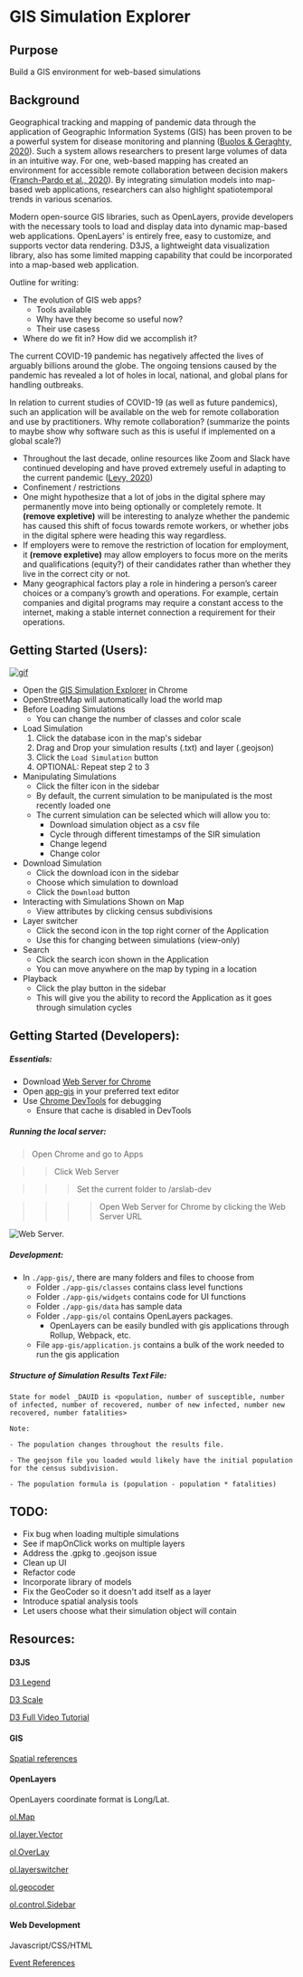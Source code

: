# GIS Simulation Explorer

## Purpose

Build a GIS environment for web-based simulations

## Background

Geographical tracking and mapping of pandemic data through the application of Geographic Information Systems (GIS) has been proven to be a powerful system for disease monitoring and planning ([Buolos & Geraghty, 2020](https://ij-healthgeographics.biomedcentral.com/articles/10.1186/s12942-020-00202-8)). Such a system allows researchers to present large volumes of data in an intuitive way. For one, web-based mapping has created an environment for accessible remote collaboration between decision makers ([Franch-Pardo et al., 2020](https://www.sciencedirect.com/science/article/pii/S0048969720335531)). By integrating simulation models into map-based web applications, researchers can also highlight spatiotemporal trends in various scenarios. 

Modern open-source GIS libraries, such as OpenLayers, provide developers with the necessary tools to load and display data into dynamic map-based web applications. OpenLayers' is entirely free, easy to customize, and supports vector data rendering. D3JS, a lightweight data visualization library, also has some limited mapping capability that could be incorporated into a map-based web application. 

Outline for writing:
- The evolution of GIS web apps?
  - Tools available
  - Why have they become so useful now?
  - Their use casess 
- Where do we fit in? How did we accomplish it?

The current COVID-19 pandemic has negatively affected the lives of arguably billions around the globe. The ongoing tensions caused by the pandemic has revealed a lot of holes in local, national, and global plans for handling outbreaks. 

In relation to current studies of COVID-19 (as well as future pandemics), such an application will be available on the web for remote collaboration and use by practitioners. Why remote collaboration? (summarize the points to maybe show why software such as this is useful if implemented on a global scale?)
- Throughout the last decade, online resources like Zoom and Slack have continued developing and have proved extremely useful in adapting to the current pandemic ([Levy, 2020](https://www.cnbc.com/2020/05/11/work-from-home-is-here-to-stay-after-coronavirus.html)) 
- Confinement / restrictions 
- One might hypothesize that a lot of jobs in the digital sphere may permanently move into being optionally or completely remote. It **(remove expletive)** will be interesting to analyze whether the pandemic has caused this shift of focus towards remote workers, or whether jobs in the digital sphere were heading this way regardless.
- If employers were to remove the restriction of location for employment, it **(remove expletive)** may allow employers to focus more on the merits and qualifications (equity?) of their candidates rather than whether they live in the correct city or not.
- Many geographical factors play a role in hindering a person’s career choices or a company’s growth and operations. For example, certain companies and digital programs may require a constant access to the internet, making a stable internet connection a requirement for their operations.



## Getting Started (Users):
[![gif](/app-gis/demo.gif)](https://www.youtube.com/watch?v=eAaeGtoMDUQ)
- Open the [GIS Simulation Explorer](https://staubibr.github.io/arslab-web/app-gis/index.html) in Chrome 
- OpenStreetMap will automatically load the world map
- Before Loading Simulations
  - You can change the number of classes and color scale
- Load Simulation 
  1. Click the database icon in the map's sidebar
  2. Drag and Drop your simulation results (.txt) and layer (.geojson)
  3. Click the `Load Simulation` button
  4. OPTIONAL: Repeat step 2 to 3
- Manipulating Simulations
  - Click the filter icon in the sidebar
  - By default, the current simulation to be manipulated is the most recently loaded one
  - The current simulation can be selected which will allow you to:
    - Download simulation object as a csv file
    - Cycle through different timestamps of the SIR simulation
    - Change legend
    - Change color
- Download Simulation
  - Click the download icon in the sidebar
  - Choose which simulation to download
  - Click the `Download` button
- Interacting with Simulations Shown on Map
    - View attributes by clicking census subdivisions
- Layer switcher 
  - Click the second icon in the top right corner of the Application
  - Use this for changing between simulations (view-only)
- Search 
  - Click the search icon shown in the Application
  - You can move anywhere on the map by typing in a location
- Playback 
  - Click the play button in the sidebar 
  - This will give you the ability to record the Application as it goes through simulation cycles

## Getting Started (Developers):
##### Essentials:
- Download [Web Server for Chrome](https://chrome.google.com/webstore/detail/web-server-for-chrome/ofhbbkphhbklhfoeikjpcbhemlocgigb)
- Open [app-gis](https://github.com/staubibr/arslab-dev/tree/master/app-gis) in your preferred text editor 
- Use [Chrome DevTools](https://developers.google.com/web/tools/chrome-devtools/) for debugging
  - Ensure that cache is disabled in DevTools

##### Running the local server:
> Open Chrome and go to Apps

>> Click Web Server

>>> Set the current folder to /arslab-dev 

>>>> Open Web Server for Chrome by clicking the Web Server URL

![Web Server.](/app-gis/webserver.png "Web Server image.")

##### Development:
- In `./app-gis/`, there are many folders and files to choose from
  - Folder `./app-gis/classes` contains class level functions
  - Folder `./app-gis/widgets` contains code for UI functions
  - Folder `./app-gis/data` has sample data 
  - Folder `./app-gis/ol` contains OpenLayers packages. 
    - OpenLayers can be easily bundled with gis applications through Rollup, Webpack, etc. 
  - File `app-gis/application.js` contains a bulk of the work needed to run the gis application

##### Structure of Simulation Results Text File:
    State for model _DAUID is <population, number of susceptible, number of infected, number of recovered, number of new infected, number new recovered, number fatalities>
    
    Note:

    - The population changes throughout the results file. 

    - The geojson file you loaded would likely have the initial population for the census subdivision.
    
    - The population formula is (population - population * fatalities)



## TODO:
- Fix bug when loading multiple simulations
- See if mapOnClick works on multiple layers 
- Address the .gpkg to .geojson issue
- Clean up UI
- Refactor code 
- Incorporate library of models
- Fix the GeoCoder so it doesn't add itself as a layer
- Introduce spatial analysis tools
- Let users choose what their simulation object will contain

## Resources:

#### D3JS

[D3 Legend](https://github.com/susielu/d3-legend)  

[D3 Scale](https://github.com/d3/d3-scale)

[D3 Full Video Tutorial](https://www.youtube.com/watch?v=_8V5o2UHG0E)

#### GIS

[Spatial references](https://spatialreference.org/ref/epsg/)

#### OpenLayers

OpenLayers coordinate format is Long/Lat. 

[ol.Map](https://openlayers.org/en/latest/apidoc/module-ol_Map-Map.html)  

[ol.layer.Vector](https://openlayers.org/en/latest/apidoc/module-ol_layer_Vector-VectorLayer.html)

[ol.OverLay](https://openlayers.org/en/latest/apidoc/module-ol_Overlay-Overlay.html)

[ol.layerswitcher](https://github.com/walkermatt/ol-layerswitcher)

[ol.geocoder](https://github.com/jonataswalker/ol-geocoder)

[ol.control.Sidebar](https://github.com/Turbo87/sidebar-v2/blob/master/doc/usage.md)

#### Web Development

Javascript/CSS/HTML

[Event References](https://developer.mozilla.org/en-US/docs/Web/Events)


